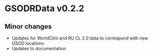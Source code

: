 
# GSODRData v0.2.2

## Minor changes
* Updates for WorldClim and RU CL 2.0 data to correspond with new GSOD locations  
* Updates to documentation  

